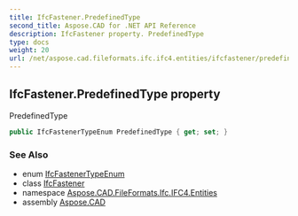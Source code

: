 ```yaml
---
title: IfcFastener.PredefinedType
second_title: Aspose.CAD for .NET API Reference
description: IfcFastener property. PredefinedType
type: docs
weight: 20
url: /net/aspose.cad.fileformats.ifc.ifc4.entities/ifcfastener/predefinedtype/
---
```

## IfcFastener.PredefinedType property

PredefinedType

```csharp
public IfcFastenerTypeEnum PredefinedType { get; set; }
```

### See Also

* enum [IfcFastenerTypeEnum](../../../aspose.cad.fileformats.ifc.ifc4.types/ifcfastenertypeenum/)
* class [IfcFastener](../)
* namespace [Aspose.CAD.FileFormats.Ifc.IFC4.Entities](../../ifcfastener/)
* assembly [Aspose.CAD](../../../)


